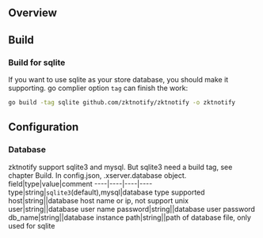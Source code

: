 
## Overview
## Build
### Build for sqlite
If you want to use sqlite as your store database, you should make it supporting.
go complier option `tag` can finish the work:
```bash
go build -tag sqlite github.com/zktnotify/zktnotify -o zktnotify
```

## Configuration
### Database
zktnotify support sqlite3 and mysql. But sqlite3 need a build tag, see chapter Build.
In config.json, .xserver.database object.
field|type|value|comment
----|----|----|----
type|string|`sqlite3`(default),mysql|database type supported
host|string||database host name or ip, not support unix
user|string||database user name
password|string||database user password
db_name|string||database instance
path|string||path of database file, only used for sqlite
